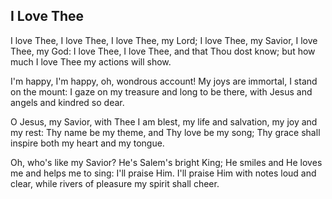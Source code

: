 ## I Love Thee

I love Thee, I love Thee, I love Thee, my Lord; 
I love Thee, my Savior, I love Thee, my God:
I love Thee, I love Thee, and that Thou dost know; 
but how much I love Thee my actions will show. 

I'm happy, I'm happy, oh, wondrous account! 
My joys are immortal, I stand on the mount: 
I gaze on my treasure and long to be there, 
with Jesus and angels and kindred so dear. 

O Jesus, my Savior, with Thee I am blest, 
my life and salvation, my joy and my rest:
Thy name be my theme, and Thy love be my song; 
Thy grace shall inspire both my heart and my tongue. 

Oh, who's like my Savior? He's Salem's bright King; 
He smiles and He loves me and helps me to sing: 
I'll praise Him. I'll praise Him with notes loud and clear, 
while rivers of pleasure my spirit shall cheer.